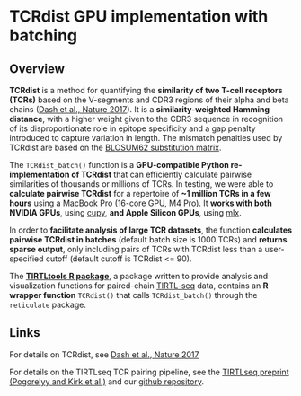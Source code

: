 # TCRdist GPU implementation with batching

## Overview

**TCRdist** is a method for quantifying the **similarity of two T-cell receptors (TCRs)** based on the V-segments and CDR3 regions of their alpha and beta chains ([Dash et al., Nature 2017](https://doi.org/10.1038/nature22383)). It is a **similarity-weighted Hamming distance**, with a higher weight given to the CDR3 sequence in recognition of its disproportionate role in epitope specificity and a gap penalty introduced to capture variation in length. The mismatch penalties used by TCRdist are based on the [BLOSUM62 substitution matrix](https://en.wikipedia.org/wiki/BLOSUM).

The `TCRdist_batch()` function is a **GPU-compatible Python re-implementation of TCRdist** that can efficiently calculate pairwise similarities of thousands or millions of TCRs. In testing, we were able to **calculate pairwise TCRdist** for a repertoire of **~1 million TCRs in a few hours** using a MacBook Pro (16-core GPU, M4 Pro). It **works with both NVIDIA GPUs**, using [cupy](https://cupy.dev/), **and Apple Silicon GPUs**, using [mlx](https://opensource.apple.com/projects/mlx/).

In order to **facilitate analysis of large TCR datasets**, the function **calculates pairwise TCRdist in batches** (default batch size is 1000 TCRs) and **returns sparse output**, only including pairs of TCRs with TCRdist less than a user-specified cutoff (default cutoff is TCRdist <= 90).

The **[TIRTLtools R package](https://github.com/NicholasClark/TIRTLtools)**, a package written to provide analysis and visualization functions for paired-chain [TIRTL-seq](https://github.com/pogorely/TIRTL) data, contains an **R wrapper function** `TCRdist()` that calls `TCRdist_batch()` through the `reticulate` package.

## Links

For details on TCRdist, see [Dash et al., Nature 2017](https://doi.org/10.1038/nature22383)

For details on the TIRTLseq TCR pairing pipeline, see the [TIRTLseq preprint (Pogorelyy and Kirk et al.)](https://www.biorxiv.org/content/10.1101/2024.09.16.613345v2) and our [github repository](https://github.com/pogorely/TIRTL).

